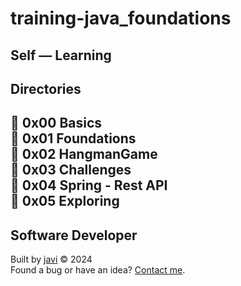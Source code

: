# training-java_foundations
Self ― Learning
---
## Directories
:open_file_folder: 0x00 Basics  
:open_file_folder: 0x01 Foundations  
:open_file_folder: 0x02 HangmanGame  
:open_file_folder: 0x03 Challenges  
:open_file_folder: 0x04 Spring - Rest API  
:open_file_folder: 0x05 Exploring  
---
## Software Developer
Built by [javi](https://github.com/javierandres-dev/) :copyright: 2024  
Found a bug or have an idea? [Contact me](https://www.linkedin.com/in/javierandres-dev/).
